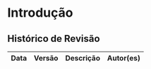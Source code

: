 # Introdução

## Histórico de Revisão

| Data  | Versão | Descrição | Autor(es) |
|-------|--------|-----------|-----------|

